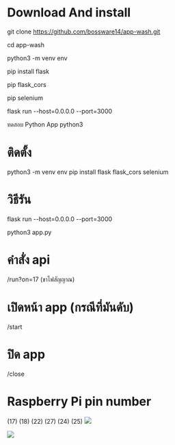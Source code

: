 # Download And install
git clone https://github.com/bossware14/app-wash.git

cd app-wash

python3 -m venv env

pip install flask

pip flask_cors

pip selenium

flask run --host=0.0.0.0 --port=3000

ทดสอบ Python App
python3
# ติดตั้ง
python3 -m venv env
pip install flask flask_cors selenium

# วิธีรัน  
flask run --host=0.0.0.0 --port=3000
 
python3 app.py

# คำสั่ง api
/run?on=17 (ขาไฟสัญญาณ)
# เปิดหน้า app (กรณีที่มันดับ)
/start
# ปิด app
/close

# Raspberry Pi pin number
(17)
(18)
(22)
(27)
(24)
(25)
<img src="https://miro.medium.com/v2/resize:fit:828/format:webp/0*m8yp9LASmibk4IVu.png">

<img src="https://miro.medium.com/v2/resize:fit:828/format:webp/0*j5wvpTn4VIDd5RsR.png">
